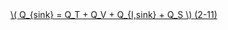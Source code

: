 <a href="/eco2_guide_center/1.%20ECO2%20Logic%20Guide/Hee1_Equation_List.html" class="equation-link" target="_blank" rel="noopener noreferrer">
  \( Q_{sink} = Q_T + Q_V + Q_{I,sink} + Q_S \) <span class="eq-number">(2-11)</span>
</a>

